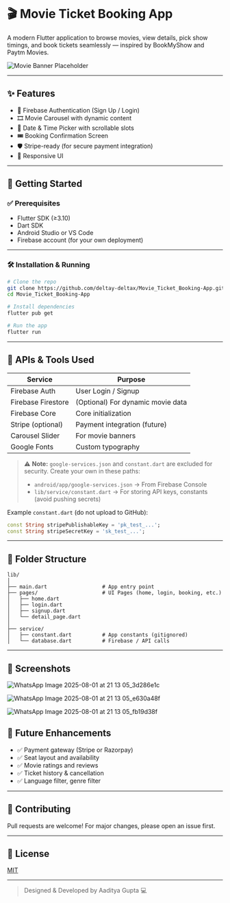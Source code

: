 # 🎬 Movie Ticket Booking App

A modern Flutter application to browse movies, view details, pick show timings, and book tickets seamlessly — inspired by BookMyShow and Paytm Movies.

![Movie Banner Placeholder](assets/images/banner_placeholder.png)

---

## ✨ Features

- 🔐 Firebase Authentication (Sign Up / Login)
- 🎞️ Movie Carousel with dynamic content
- 📅 Date & Time Picker with scrollable slots
- 🎟️ Booking Confirmation Screen
- 🛡️ Stripe-ready (for secure payment integration)
- 📱 Responsive UI

---

## 🚀 Getting Started

### ✅ Prerequisites

- Flutter SDK (≥3.10)
- Dart SDK
- Android Studio or VS Code
- Firebase account (for your own deployment)

---

### 🛠️ Installation & Running

```bash
# Clone the repo
git clone https://github.com/deltay-deltax/Movie_Ticket_Booking-App.git
cd Movie_Ticket_Booking-App

# Install dependencies
flutter pub get

# Run the app
flutter run
```

---

## 🔐 APIs & Tools Used

| Service           | Purpose                          |
|------------------|----------------------------------|
| Firebase Auth     | User Login / Signup              |
| Firebase Firestore| (Optional) For dynamic movie data|
| Firebase Core     | Core initialization              |
| Stripe (optional) | Payment integration (future)     |
| Carousel Slider   | For movie banners                |
| Google Fonts      | Custom typography                |

> ⚠️ **Note:** `google-services.json` and `constant.dart` are excluded for security. Create your own in these paths:
>
> - `android/app/google-services.json` → From Firebase Console
> - `lib/service/constant.dart` → For storing API keys, constants (avoid pushing secrets)

Example `constant.dart` (do not upload to GitHub):

```dart
const String stripePublishableKey = 'pk_test_...';
const String stripeSecretKey = 'sk_test_...';
```

---

## 📁 Folder Structure

```
lib/
│
├── main.dart                  # App entry point
├── pages/                     # UI Pages (home, login, booking, etc.)
│   ├── home.dart
│   ├── login.dart
│   ├── signup.dart
│   └── detail_page.dart
│
├── service/
│   ├── constant.dart          # App constants (gitignored)
│   └── database.dart          # Firebase / API calls
```

---

## 📸 Screenshots

![WhatsApp Image 2025-08-01 at 21 13 05_3d286e1c](https://github.com/user-attachments/assets/e96f073a-618e-4b41-88b3-cf8c49cda57b)


![WhatsApp Image 2025-08-01 at 21 13 05_e630a48f](https://github.com/user-attachments/assets/1a257436-a2a8-4261-8a0e-f835f50057bc)

![WhatsApp Image 2025-08-01 at 21 13 05_fb19d38f](https://github.com/user-attachments/assets/6cc22bd7-3978-437f-9630-4e4bbfb36a51)


## 🔮 Future Enhancements

- ✅ Payment gateway (Stripe or Razorpay)
- ✅ Seat layout and availability
- ✅ Movie ratings and reviews
- ✅ Ticket history & cancellation
- ✅ Language filter, genre filter

---

## 🤝 Contributing

Pull requests are welcome! For major changes, please open an issue first.

---

## 📄 License

[MIT](LICENSE)

---

> Designed & Developed by Aaditya Gupta 💻
